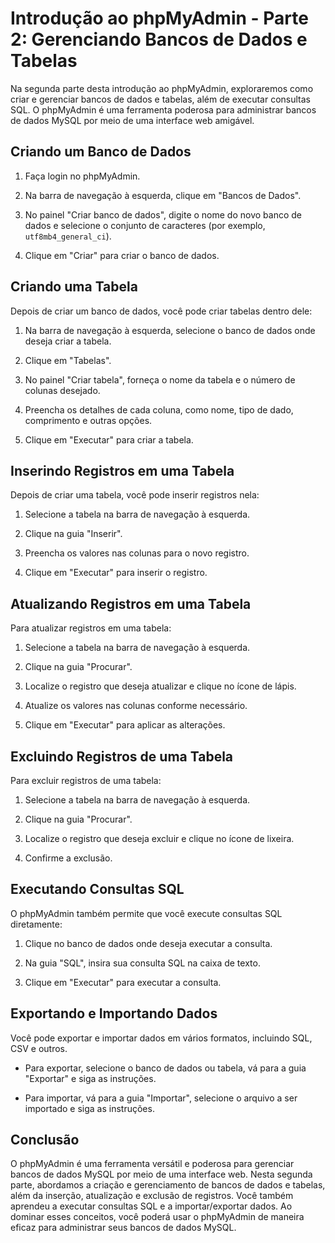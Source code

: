 # Introdução ao phpMyAdmin - Parte 2: Gerenciando Bancos de Dados e Tabelas
Na segunda parte desta introdução ao phpMyAdmin, exploraremos como criar e gerenciar bancos de dados e tabelas, além de executar consultas SQL. O phpMyAdmin é uma ferramenta poderosa para administrar bancos de dados MySQL por meio de uma interface web amigável.

## Criando um Banco de Dados
1. Faça login no phpMyAdmin.

2. Na barra de navegação à esquerda, clique em "Bancos de Dados".

3. No painel "Criar banco de dados", digite o nome do novo banco de dados e selecione o conjunto de caracteres (por exemplo, `utf8mb4_general_ci`).

4. Clique em "Criar" para criar o banco de dados.

## Criando uma Tabela
Depois de criar um banco de dados, você pode criar tabelas dentro dele:

1. Na barra de navegação à esquerda, selecione o banco de dados onde deseja criar a tabela.

2. Clique em "Tabelas".

3. No painel "Criar tabela", forneça o nome da tabela e o número de colunas desejado.

4. Preencha os detalhes de cada coluna, como nome, tipo de dado, comprimento e outras opções.

5. Clique em "Executar" para criar a tabela.

## Inserindo Registros em uma Tabela
Depois de criar uma tabela, você pode inserir registros nela:

1. Selecione a tabela na barra de navegação à esquerda.

2. Clique na guia "Inserir".

3. Preencha os valores nas colunas para o novo registro.

4. Clique em "Executar" para inserir o registro.

## Atualizando Registros em uma Tabela
Para atualizar registros em uma tabela:

1. Selecione a tabela na barra de navegação à esquerda.

2. Clique na guia "Procurar".

3. Localize o registro que deseja atualizar e clique no ícone de lápis.

4. Atualize os valores nas colunas conforme necessário.

5. Clique em "Executar" para aplicar as alterações.

## Excluindo Registros de uma Tabela
Para excluir registros de uma tabela:

1. Selecione a tabela na barra de navegação à esquerda.

2. Clique na guia "Procurar".

3. Localize o registro que deseja excluir e clique no ícone de lixeira.

4. Confirme a exclusão.

## Executando Consultas SQL
O phpMyAdmin também permite que você execute consultas SQL diretamente:

1. Clique no banco de dados onde deseja executar a consulta.

2. Na guia "SQL", insira sua consulta SQL na caixa de texto.

3. Clique em "Executar" para executar a consulta.

## Exportando e Importando Dados
Você pode exportar e importar dados em vários formatos, incluindo SQL, CSV e outros.

- Para exportar, selecione o banco de dados ou tabela, vá para a guia "Exportar" e siga as instruções.

- Para importar, vá para a guia "Importar", selecione o arquivo a ser importado e siga as instruções.

## Conclusão
O phpMyAdmin é uma ferramenta versátil e poderosa para gerenciar bancos de dados MySQL por meio de uma interface web. Nesta segunda parte, abordamos a criação e gerenciamento de bancos de dados e tabelas, além da inserção, atualização e exclusão de registros. Você também aprendeu a executar consultas SQL e a importar/exportar dados. Ao dominar esses conceitos, você poderá usar o phpMyAdmin de maneira eficaz para administrar seus bancos de dados MySQL.